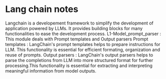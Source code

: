 # Lang chain notes 
  
  
  Langchain is a developement framework to simplify the development of application powered by LLMs. It provides building blocks for many functionalities to ease the development process.
  L1-Model_prompt_parser : 
    This module deals with Prompt templates and Output parsers
    Prompt templates : LangChain's prompt templates helps to prepare instructions for LLM. This functionality is essential for efficient formating, organization and reuse of prompts. 
    Output parsers   : LangChain's output parsers helps to parse the completions from LLM into more structured format for further processing.This functionality is essential for extracting and interpreting meaningful information from model outputs.
